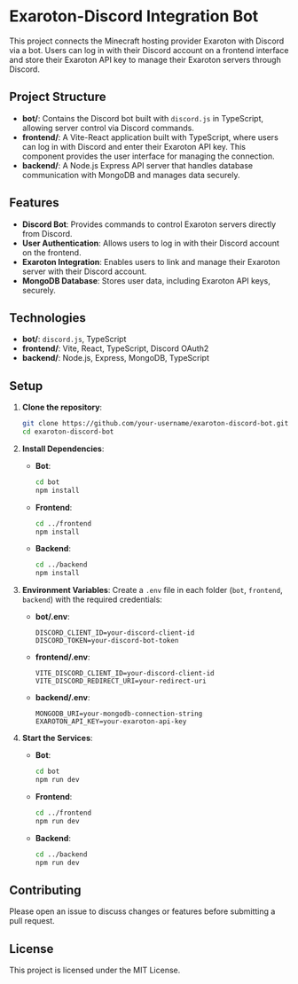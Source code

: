 # Exaroton-Discord Integration Bot

This project connects the Minecraft hosting provider Exaroton with Discord via a bot. Users can log in with their Discord account on a frontend interface and store their Exaroton API key to manage their Exaroton servers through Discord.

## Project Structure

- **bot/**: Contains the Discord bot built with `discord.js` in TypeScript, allowing server control via Discord commands.
- **frontend/**: A Vite-React application built with TypeScript, where users can log in with Discord and enter their Exaroton API key. This component provides the user interface for managing the connection.
- **backend/**: A Node.js Express API server that handles database communication with MongoDB and manages data securely.

## Features

- **Discord Bot**: Provides commands to control Exaroton servers directly from Discord.
- **User Authentication**: Allows users to log in with their Discord account on the frontend.
- **Exaroton Integration**: Enables users to link and manage their Exaroton server with their Discord account.
- **MongoDB Database**: Stores user data, including Exaroton API keys, securely.

## Technologies

- **bot/**: `discord.js`, TypeScript
- **frontend/**: Vite, React, TypeScript, Discord OAuth2
- **backend/**: Node.js, Express, MongoDB, TypeScript

## Setup

1. **Clone the repository**:

    ```bash
    git clone https://github.com/your-username/exaroton-discord-bot.git
    cd exaroton-discord-bot
    ```

2. **Install Dependencies**:
    - **Bot**:

      ```bash
      cd bot
      npm install
      ```

    - **Frontend**:

      ```bash
      cd ../frontend
      npm install
      ```

    - **Backend**:

      ```bash
      cd ../backend
      npm install
      ```

3. **Environment Variables**:
   Create a `.env` file in each folder (`bot`, `frontend`, `backend`) with the required credentials:

   - **bot/.env**:

     ```plaintext
     DISCORD_CLIENT_ID=your-discord-client-id
     DISCORD_TOKEN=your-discord-bot-token
     ```

   - **frontend/.env**:

     ```plaintext
     VITE_DISCORD_CLIENT_ID=your-discord-client-id
     VITE_DISCORD_REDIRECT_URI=your-redirect-uri
     
     ```

   - **backend/.env**:

     ```plaintext
     MONGODB_URI=your-mongodb-connection-string
     EXAROTON_API_KEY=your-exaroton-api-key
     ```

4. **Start the Services**:
    - **Bot**:

      ```bash
      cd bot
      npm run dev
      ```

    - **Frontend**:

      ```bash
      cd ../frontend
      npm run dev
      ```

    - **Backend**:

      ```bash
      cd ../backend
      npm run dev
      ```

## Contributing

Please open an issue to discuss changes or features before submitting a pull request.

## License

This project is licensed under the MIT License.
